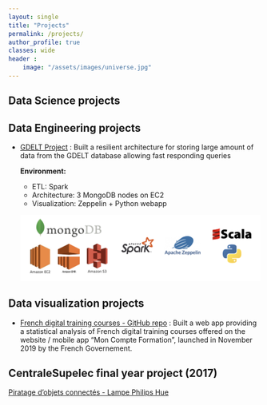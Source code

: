 ```yaml
---
layout: single
title: "Projects"
permalink: /projects/
author_profile: true
classes: wide
header :
    image: "/assets/images/universe.jpg"
---
```


## Data Science projects


## Data Engineering projects

* [GDELT Project](https://github.com/jeremieperes/MongoDB-Gdelt)
: Built a resilient architecture for storing large amount of data from the GDELT database allowing fast responding queries

  **Environment:**  

  - ETL: Spark
  - Architecture: 3 MongoDB nodes on EC2
  - Visualization: Zeppelin + Python webapp

  ![Environment for GDELT project](/assets/images/gdelt.png)

## Data visualization projects

* [French digital training courses - GitHub repo](https://github.com/jeremieperes/french-training-courses)
: Built a web app providing a statistical analysis of French digital training courses offered on the website / mobile app “Mon Compte Formation”, launched in November 2019 by the French Governement.


## CentraleSupelec final year project (2017)

[Piratage d’objets connectés - Lampe Philips Hue](/assets/files/Rapport_Projet_IoT.pdf)
